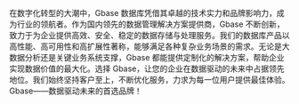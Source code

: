 在数字化转型的大潮中，Gbase 数据库凭借其卓越的技术实力和品牌影响力，成为行业的领航者。作为国内领先的数据管理解决方案提供商，Gbase 不断创新，致力于为企业提供高效、安全、稳定的数据存储与处理服务。我们的数据库产品以高性能、高可用性和高扩展性著称，能够满足各种复杂业务场景的需求。无论是大数据分析还是关键业务系统支撑，Gbase 都能提供定制化的解决方案，帮助企业实现数据价值的最大化。选择 Gbase，让您的企业在数据驱动的未来中占据领先地位。我们始终坚持客户至上，不断优化服务，力求为每一位用户提供最佳体验。Gbase——数据驱动未来的首选品牌！